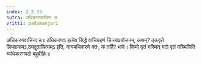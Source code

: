 ```yaml
---
index: 2.2.13
sutra: अधिकरणवाचिना च
vritti: padamanjari
---
```


 अधिकरणवाचिना च॥ ठधिकरणऽ इत्येव सिद्धे वाचिग्रहणं चिन्त्यप्रयोजनम्, कथम्? ठ्कवृते लिप्सायाम्ऽ,ठ्यद्वृतान्नित्यम्ऽ इति, नायमधिकरणे क्तः, क तर्हि? भावे। किमो वृतं यस्मिन् यदो वृतं यस्मिन्निति व्यधिकरणपदो बहुव्रीहिः॥